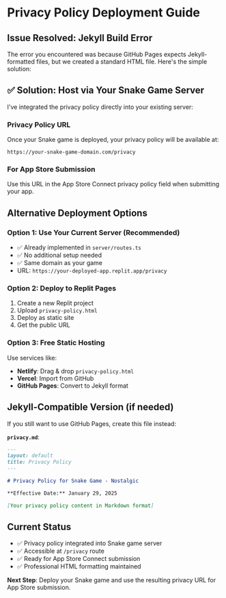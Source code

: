 # Privacy Policy Deployment Guide

## Issue Resolved: Jekyll Build Error

The error you encountered was because GitHub Pages expects Jekyll-formatted files, but we created a standard HTML file. Here's the simple solution:

## ✅ Solution: Host via Your Snake Game Server

I've integrated the privacy policy directly into your existing server:

### **Privacy Policy URL**
Once your Snake game is deployed, your privacy policy will be available at:
```
https://your-snake-game-domain.com/privacy
```

### **For App Store Submission**
Use this URL in the App Store Connect privacy policy field when submitting your app.

## Alternative Deployment Options

### Option 1: Use Your Current Server (Recommended)
- ✅ Already implemented in `server/routes.ts`
- ✅ No additional setup needed
- ✅ Same domain as your game
- URL: `https://your-deployed-app.replit.app/privacy`

### Option 2: Deploy to Replit Pages
1. Create a new Replit project
2. Upload `privacy-policy.html`
3. Deploy as static site
4. Get the public URL

### Option 3: Free Static Hosting
Use services like:
- **Netlify**: Drag & drop `privacy-policy.html`
- **Vercel**: Import from GitHub
- **GitHub Pages**: Convert to Jekyll format

## Jekyll-Compatible Version (if needed)

If you still want to use GitHub Pages, create this file instead:

**`privacy.md`**:
```markdown
---
layout: default
title: Privacy Policy
---

# Privacy Policy for Snake Game - Nostalgic

**Effective Date:** January 29, 2025

[Your privacy policy content in Markdown format]
```

## Current Status
- ✅ Privacy policy integrated into Snake game server
- ✅ Accessible at `/privacy` route
- ✅ Ready for App Store Connect submission
- ✅ Professional HTML formatting maintained

**Next Step**: Deploy your Snake game and use the resulting privacy URL for App Store submission.